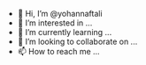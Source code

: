 - 👋 Hi, I’m @yohannaftali
- 👀 I’m interested in ...
- 🌱 I’m currently learning ...
- 💞️ I’m looking to collaborate on ...
- 📫 How to reach me ...

<!---
yohannaftali/yohannaftali is a ✨ special ✨ repository because its `README.md` (this file) appears on your GitHub profile.
You can click the Preview link to take a look at your changes.
--->
